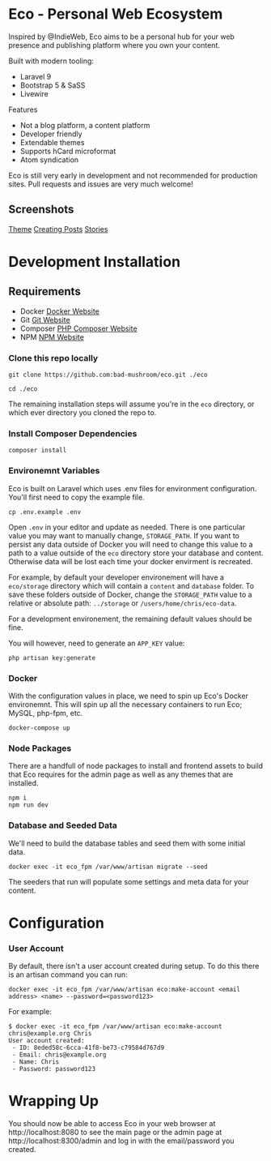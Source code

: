 # Eco - Personal Web Ecosystem

Inspired by @IndieWeb, Eco aims to be a personal hub for your web presence and publishing platform where you own your content.

Built with modern tooling:
- Laravel 9
- Bootstrap 5 & SaSS
- Livewire

Features
- Not a blog platform, a content platform
- Developer friendly
- Extendable themes
- Supports hCard microformat
- Atom syndication

Eco is still very early in development and not recommended for production sites. Pull requests and issues are very much welcome!

## Screenshots

[Theme](https://github.com/bad-mushroom/eco/blob/main/docs/screenshots/default_theme.png?raw=true)
[Creating Posts](https://github.com/bad-mushroom/eco/blob/main/docs/screenshots/manage_create_post.png?raw=true)
[Stories](https://github.com/bad-mushroom/eco/blob/main/docs/screenshots/manage_stories.png?raw=true)

# Development Installation

## Requirements

* Docker [Docker Website](http://www.docker.com)
* Git [Git Website](https://git-scm.com/)
* Composer [PHP Composer Website](https://getcomposer.org/)
* NPM [NPM Website](https://www.npmjs.com/)

### Clone this repo locally

```
git clone https://github.com:bad-mushroom/eco.git ./eco

cd ./eco
```

The remaining installation steps will assume you're in the `eco` directory, or which ever directory you cloned the repo to.

### Install Composer Dependencies

```
composer install
```

### Environemnt Variables

Eco is built on Laravel which uses .env files for environment configuration. You'll first need to copy the example file.

```
cp .env.example .env
```

Open `.env` in your editor and update as needed. There is one particular value you may want to manually change, `STORAGE_PATH`. If you want to persist any data outside of Docker you will need to change this value to a path to a value outside of the `eco` directory store your database and content. Otherwise data will be lost each time your docker envirment is recreated.

For example, by default your developer environement will have a `eco/storage` directory which will contain a `content` and `database` folder. To save these folders outside of Docker, change the `STORAGE_PATH` value to a relative or absolute path: `../storage` or `/users/home/chris/eco-data`.

For a development environement, the remaining default values should be fine.

You will however, need to generate an `APP_KEY` value:

```
php artisan key:generate
```


### Docker

With the configuration values in place, we need to spin up Eco's Docker environemnt. This will spin up all the necessary containers to run Eco; MySQL, php-fpm, etc.

```
docker-compose up
```

### Node Packages

There are a handfull of node packages to install and frontend assets to build that Eco requires for the admin page as well as any themes that are installed.

```
npm i
npm run dev
```

### Database and Seeded Data

We'll need to build the database tables and seed them with some initial data.

```
docker exec -it eco_fpm /var/www/artisan migrate --seed
```

The seeders that run will populate some settings and meta data for your content.


# Configuration

### User Account

By default, there isn't a user account created during setup. To do this there is an artisan command you can run:

```
docker exec -it eco_fpm /var/www/artisan eco:make-account <email address> <name> --password=<password123>
```

For example:
```
$ docker exec -it eco_fpm /var/www/artisan eco:make-account chris@example.org Chris
User account created:
 - ID: 8eded58c-6cca-41f8-be73-c79584d767d9
 - Email: chris@example.org
 - Name: Chris
 - Password: password123
```

# Wrapping Up

You should now be able to access Eco in your web browser at http://localhost:8080 to see the main page or the admin page at http://localhost:8300/admin and log in with the email/password you created.
